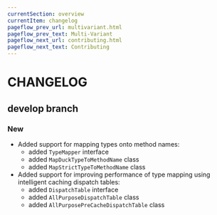 ```yaml
---
currentSection: overview
currentItem: changelog
pageflow_prev_url: multivariant.html
pageflow_prev_text: Multi-Variant
pageflow_next_url: contributing.html
pageflow_next_text: Contributing
---
```

# CHANGELOG

## develop branch

### New

* Added support for mapping types onto method names:
  - added `TypeMapper` interface
  - added `MapDuckTypeToMethodName` class
  - added `MapStrictTypeToMethodName` class
* Added support for improving performance of type mapping using intelligent caching dispatch tables:
  - added `DispatchTable` interface
  - added `AllPurposeDispatchTable` class
  - added `AllPurposePreCacheDispatchTable` class
